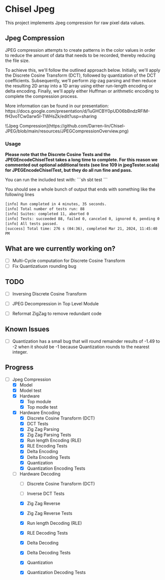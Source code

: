 # Chisel Jpeg
This project implements Jpeg compression for raw pixel data values.

## Jpeg Compression
JPEG compression attempts to create patterns in the color values in order to reduce the amount of data that needs to be recorded, thereby reducing the file size.

To achieve this, we'll follow the outlined approach below. Initially, we'll apply the Discrete Cosine Transform (DCT), followed by quantization of the DCT coefficients. Subsequently, we'll perform zig-zag parsing and then reduce the resulting 2D array into a 1D array using either run-length encoding or delta encoding. Finally, we'll apply either Huffman or arithmetic encoding to complete the compression process.

<p> More information can be found in our presentation: https://docs.google.com/presentation/d/1uGHCBY0pUD06bBndzRFlM-fH3voTCw0arw5I-TWHsZk/edit?usp=sharing </p>
![Jpeg Compression](https://github.com/Darren-lin/Chisel-JPEG/blob/main/resources/JPEGCompressionOverview.png)

### Usage
<p><b>
Please note that the Discrete Cosine Tests and the JPEGEncodeChiselTest takes a long time to complete.
For this reason we commented out optional additional tests (see line 109 in jpegTester.scala) for JPEGEncodeChiselTest, but they do all run fine and pass.
</b></p>
You can run the included test with:
```sh
sbt test
```

You should see a whole bunch of output that ends with something like the following lines
```
[info] Run completed in 4 minutes, 35 seconds.
[info] Total number of tests run: 88
[info] Suites: completed 11, aborted 0
[info] Tests: succeeded 88, failed 0, canceled 0, ignored 0, pending 0
[info] All tests passed.
[success] Total time: 276 s (04:36), completed Mar 21, 2024, 11:45:40 PM
```
## What are we currently working on?
 - [ ] Multi-Cycle computation for Discrete Cosine Transform
 - [ ] Fix Quantizatiuon rounding bug

## TODO
 - [ ] Inversing Discrete Cosine Transform
 - [ ] JPEG Decompression in Top Level Module
 - [ ] Reformat ZigZag to remove redundant code



## Known Issues
- [ ] Quantization has a small bug that will round remainder results of -1.49 to -2 when it should be -1 because Quantization rounds to the nearest integer.

## Progress
- [ ] Jpeg Compression
    - [x] Model
    - [x] Model test
    - [x] Hardware
         - [x] Top module
         - [x] Top modle test
    - [x] Hardware Encoding
         - [x] Discrete Cosine Transform (DCT)
         - [x] DCT Tests
         - [x] Zig Zag Parsing
         - [x] Zig Zag Parsing Tests
         - [x] Run length Encoding (RLE)
         - [x] RLE Encoding Tests
         - [x] Delta Encoding
         - [x] Delta Encoding Tests
         - [x] Quantization
         - [x] Quantization Encoding Tests
    - [ ] Hardware Decoding
         - [ ] Discrete Cosine Transform (DCT)
         - [ ] Inverse DCT Tests
         - [x] Zig Zag Reverse
         - [x] Zig Zag Reverse Tests
         - [x] Run length Decoding (RLE)
         - [x] RLE Decoding Tests
         - [x] Delta Decoding
         - [x] Delta Decoding Tests
         - [x] Quantization
         - [x] Quantization Decoding Tests
         

